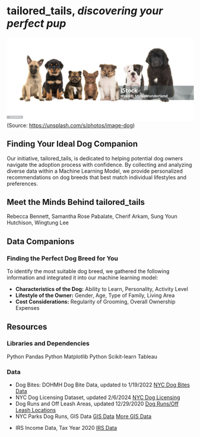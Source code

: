 # tailored_tails, _discovering your perfect pup_ 
![puppies](istockphoto-puppies.png)
(Source: https://unsplash.com/s/photos/image-dog)
## Finding Your Ideal Dog Companion
Our initiative, tailored_tails, is dedicated to helping potential dog owners navigate the adoption process with confidence. By collecting and analyzing diverse data within a Machine Learning Model, we provide personalized recommendations on dog breeds that best match individual lifestyles and preferences.

## Meet the Minds Behind tailored_tails
Rebecca Bennett,
Samantha Rose Pabalate,
Cherif Arkam,
Sung Youn Hutchison,
Wingtung Lee

## Data Companions
### Finding the Perfect Dog Breed for You
To identify the most suitable dog breed, we gathered the following information and integrated it into our machine learning model:
* **Characteristics of the Dog:** Ability to Learn, Personality, Activity Level
* **Lifestyle of the Owner:** Gender, Age, Type of Family, Living Area
* **Cost Considerations:** Regularity of Grooming, Overall Ownership Expenses

## Resources
### Libraries and Dependencies
Python Pandas
Python Matplotlib
Python Scikit-learn
Tableau

### Data
- Dog Bites: DOHMH Dog Bite Data, updated to 1/19/2022
[NYC Dog Bites Data](https://data.cityofnewyork.us/Health/DOHMH-Dog-Bite-Data/rsgh-akpg/about_data)
- NYC Dog Licensing Dataset, updated 2/6/2024
[NYC Dog Licensing](https://data.cityofnewyork.us/Health/NYC-Dog-Licensing-Dataset/nu7n-tubp/about_data)
- Dog Runs and Off Leash Areas, updated 12/29/2020
[Dog Runs/Off Leash Locations](https://data.cityofnewyork.us/Recreation/Directory-of-Dog-Runs-and-Off-Leash-Areas/ipbu-mtcs/about_data)
- NYC Parks Dog Runs, GIS Data
[GIS Data](https://data.cityofnewyork.us/Recreation/NYC-Parks-Dog-Runs/8nac-uner)
[More GIS Data](https://data.cityofnewyork.us/Recreation/DogRuns_20190417/hxx3-bwgv/about_data)
* IRS Income Data, Tax Year 2020
[IRS Data](https://www.irs.gov/statistics/soi-tax-stats-individual-income-tax-statistics-2020-zip-code-data-soi)